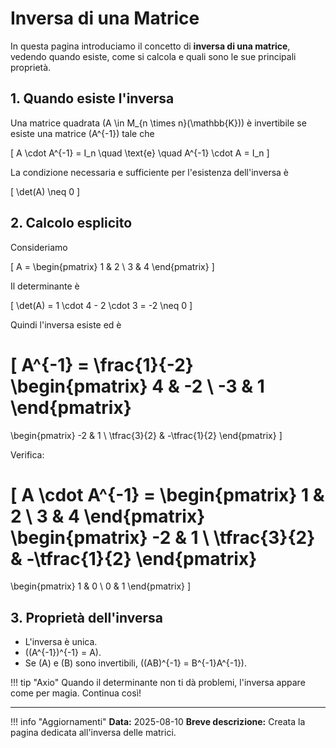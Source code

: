# Inversa di una Matrice

In questa pagina introduciamo il concetto di **inversa di una matrice**, vedendo quando esiste, come si calcola e quali sono le sue principali proprietà.

## 1. Quando esiste l'inversa
Una matrice quadrata \(A \in M_{n \times n}(\mathbb{K})\) è invertibile se esiste una matrice \(A^{-1}\) tale che

\[
A \cdot A^{-1} = I_n \quad \text{e} \quad A^{-1} \cdot A = I_n
\]

La condizione necessaria e sufficiente per l'esistenza dell'inversa è

\[
\det(A) \neq 0
\]

## 2. Calcolo esplicito
Consideriamo

\[
A =
\begin{pmatrix}
1 & 2 \\
3 & 4
\end{pmatrix}
\]

Il determinante è

\[
\det(A) = 1 \cdot 4 - 2 \cdot 3 = -2 \neq 0
\]

Quindi l'inversa esiste ed è

\[
A^{-1} = \frac{1}{-2}
\begin{pmatrix}
4 & -2 \\
-3 & 1
\end{pmatrix}
=
\begin{pmatrix}
-2 & 1 \\
\tfrac{3}{2} & -\tfrac{1}{2}
\end{pmatrix}
\]

Verifica:

\[
A \cdot A^{-1} =
\begin{pmatrix}
1 & 2 \\
3 & 4
\end{pmatrix}
\begin{pmatrix}
-2 & 1 \\
\tfrac{3}{2} & -\tfrac{1}{2}
\end{pmatrix}
=
\begin{pmatrix}
1 & 0 \\
0 & 1
\end{pmatrix}
\]

## 3. Proprietà dell'inversa
- L'inversa è unica.
- \((A^{-1})^{-1} = A\).
- Se \(A\) e \(B\) sono invertibili, \((AB)^{-1} = B^{-1}A^{-1}\).

!!! tip "Axio"
    Quando il determinante non ti dà problemi, l'inversa appare come per magia. Continua così!

---

!!! info "Aggiornamenti"
    **Data:** 2025-08-10
    **Breve descrizione:** Creata la pagina dedicata all'inversa delle matrici.
